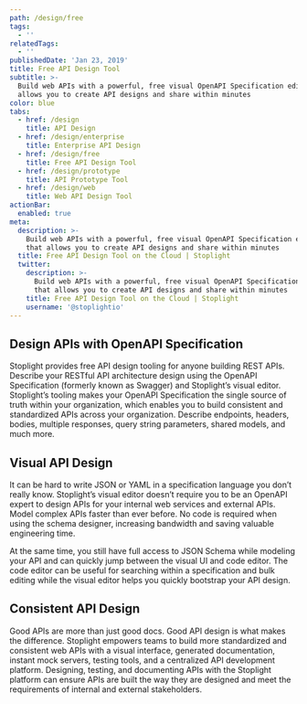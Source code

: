 ```yaml
---
path: /design/free
tags:
  - ''
relatedTags:
  - ''
publishedDate: 'Jan 23, 2019'
title: Free API Design Tool
subtitle: >-
  Build web APIs with a powerful, free visual OpenAPI Specification editor that
  allows you to create API designs and share within minutes
color: blue
tabs:
  - href: /design
    title: API Design
  - href: /design/enterprise
    title: Enterprise API Design
  - href: /design/free
    title: Free API Design Tool
  - href: /design/prototype
    title: API Prototype Tool
  - href: /design/web
    title: Web API Design Tool
actionBar:
  enabled: true
meta:
  description: >-
    Build web APIs with a powerful, free visual OpenAPI Specification editor
    that allows you to create API designs and share within minutes
  title: Free API Design Tool on the Cloud | Stoplight
  twitter:
    description: >-
      Build web APIs with a powerful, free visual OpenAPI Specification editor
      that allows you to create API designs and share within minutes
    title: Free API Design Tool on the Cloud | Stoplight
    username: '@stoplightio'
---
```


## Design APIs with OpenAPI Specification

Stoplight provides free API design tooling for anyone building REST APIs. Describe your RESTful API architecture design using the OpenAPI Specification (formerly known as Swagger) and Stoplight’s visual editor. Stoplight’s tooling makes your OpenAPI Specification the single source of truth within your organization, which enables you to build consistent and standardized APIs across your organization. Describe endpoints, headers, bodies, multiple responses, query string parameters, shared models, and much more.

## Visual API Design

It can be hard to write JSON or YAML in a specification language you don’t really know. Stoplight’s visual editor doesn’t require you to be an OpenAPI expert to design APIs for your internal web services and external APIs. Model complex APIs faster than ever before. No code is required when using the schema designer, increasing bandwidth and saving valuable engineering time.

At the same time, you still have full access to JSON Schema while modeling your API and can quickly jump between the visual UI and code editor. The code editor can be useful for searching within a specification and bulk editing while the visual editor helps you quickly bootstrap your API design.

## Consistent API Design

Good APIs are more than just good docs. Good API design is what makes the difference. Stoplight empowers teams to build more standardized and consistent web APIs with a visual interface, generated documentation, instant mock servers, testing tools, and a centralized API development platform. Designing, testing, and documenting APIs with the Stoplight platform can ensure APIs are built the way they are designed and meet the requirements of internal and external stakeholders.
